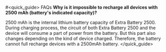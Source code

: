 #<quick_guide> FAQs
**Why is it impossible to recharge all devices with 2500 mAh (battery's indicated capacity)?**

2500 mAh is the internal lithium battery capacity of Extra Battery 2500. During charging process, the circuit of both Extra Battery 2500 and the device will consume a part of power from the battery. But this part also changes depending on the kind of device charged. Therefore, the battery cannot full recharge devices with a 2500mAh battery.
</quick_guide>